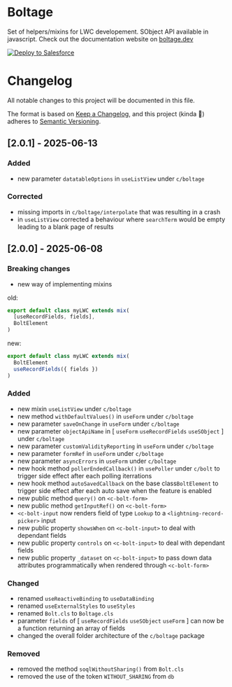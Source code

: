 # Boltage
Set of helpers/mixins for LWC developement. SObject API available in javascript.
Check out the documentation website on [boltage.dev ](https://boltage.dev )

<a href="https://githubsfdeploy.herokuapp.com">
  <img alt="Deploy to Salesforce"
       src="https://raw.githubusercontent.com/afawcett/githubsfdeploy/master/deploy.png">
</a>

# Changelog

All notable changes to this project will be documented in this file.

The format is based on [Keep a Changelog](https://keepachangelog.com/en/1.1.0/),
and this project (kinda 🤏) adheres to [Semantic Versioning](https://semver.org/spec/v2.0.0.html).

## [2.0.1] - 2025-06-13

### Added
- new parameter `datatableOptions` in `useListView` under `c/boltage`

### Corrected
- missing imports in `c/boltage/interpolate` that was resulting in a crash
- in `useListView` corrected a behaviour where `searchTerm` would be empty leading to a blank page of results

## [2.0.0] - 2025-06-08

### Breaking changes

- new way of implementing mixins

old:
```javascript
export default class myLWC extends mix(
  [useRecordFields, fields],
  BoltElement
)
```
new:
```javascript
export default class myLWC extends mix(
  BoltElement
  useRecordFields({ fields })
)
```

### Added

- new mixin `useListView` under `c/boltage`
- new method `withDefaultValues()` in  `useForm` under `c/boltage`
- new parameter `saveOnChange` in `useForm` under `c/boltage`
- new parameter `objectApiName` in [ `useForm` `useRecordFields` `useSObject` ] under `c/boltage`
- new parameter `customValidityReporting` in `useForm` under `c/boltage`
- new parameter `formRef` in `useForm` under `c/boltage`
- new parameter `asyncErrors` in `useForm` under `c/boltage`
- new hook method `pollerEndedCallback()` in `usePoller` under `c/bolt` to trigger side effect after each polling iterrations
- new hook method `autoSavedCallback` on the base class`BoltElement` to trigger side effect after each auto save when the feature is enabled
- new public method `query()` on `<c-bolt-form>`
- new public method `getInputRef()` on `<c-bolt-form>`
- `<c-bolt-input` now renders field of type `Lookup` to a `<lightning-record-picker>` input
- new public property `showsWhen` on `<c-bolt-input>` to deal with dependant fields
- new public property `controls` on `<c-bolt-input>` to deal with dependant fields
- new public property `_dataset` on `<c-bolt-input>` to pass down data attributes programmatically when rendered through `<c-bolt-form>`

### Changed

- renamed `useReactiveBinding` to `useDataBinding`
- renamed `useExternalStyles` to `useStyles`
- renamed `Bolt.cls` to `Boltage.cls`
- parameter `fields` of [ `useRecordFields` `useSObject` `useForm` ] can now be a function returning an array of fields
- changed the overall folder architecture of the `c/boltage` package

### Removed

- removed the method `soqlWithoutSharing()` from `Bolt.cls`
- removed the use of the token `WITHOUT_SHARING` from `db`
